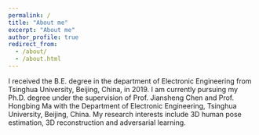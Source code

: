 ```yaml
---
permalink: /
title: "About me"
excerpt: "About me"
author_profile: true
redirect_from: 
  - /about/
  - /about.html
---
```


I received the B.E. degree in the department of Electronic Engineering from Tsinghua University, Beijing, China, in 2019. I am currently pursuing my Ph.D. degree under the supervision of Prof. Jiansheng Chen and Prof. Hongbing Ma with the Department of Electronic Engineering, Tsinghua University, Beijing, China. My research interests include 3D human pose estimation, 3D reconstruction and adversarial learning. 
